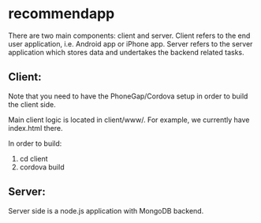 recommendapp
============

There are two main components: client and server. Client refers to the end user application, i.e. Android app or iPhone app. Server refers to the server application which stores data and undertakes the backend related tasks.

Client:
---------
Note that you need to have the PhoneGap/Cordova setup in order to build the client side.

Main client logic is located in client/www/. For example, we currently have index.html there.

In order to build:
1. cd client
2. cordova build

Server:
---------
Server side is a node.js application with MongoDB backend.
